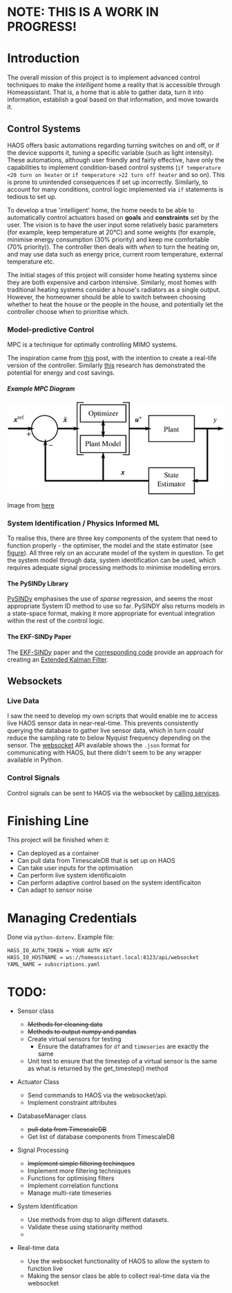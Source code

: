 # NOTE: THIS IS A WORK IN PROGRESS!

# Introduction
The overall mission of this project is to implement advanced control techniques to make the *intelligent* home a reality that is accessible through Homeassistant. That is, a home that is able to gather data, turn it into information, establish a goal based on that information, and move towards it. 

## Control Systems
HAOS offers basic automations regarding turning switches on and off, or if the device supports it, tuning a specific variable (such as light intensity). These automations, although user friendly and fairly effective, have only the capabilities to implement condition-based control systems (`if temperature <20 turn on heater` or `if temperature >22 turn off heater` and so on). This is prone to unintended consequences if set up incorrectly. Similarly, to account for many conditions, control logic implemented via `if` statements is tedious to set up. 

To develop a true 'intelligent' home, the home needs to be able to automatically control actuators based on **goals** and **constraints** set by the user. The vision is to have the user input some relatively basic parameters (for example, keep temperature at 20°C) and some weights (for example, minimise energy consumption (30% priority) and keep me comfortable (70% priority)). The controller then deals with _when_ to turn the heating on, and may use data such as energy price, current room temperature, external temperature etc. 

The initial stages of this project will consider home heating systems since they are both expensive and carbon intensive. Similarly, most homes with traditional heating systems consider a house's radiators as a single output. However, the homeowner should be able to switch between choosing whether to heat the house or the people in the house, and potentially let the controller choose when to prioritise which.

### Model-predictive Control
MPC is a technique for optimally controlling MIMO systems. 

The inspiration came from [this](https://uk.mathworks.com/help/mpc/ug/use-multistage-mpc-with-neural-state-space-prediction-model-for-house-heating.html) post, with the intention to create a real-life version of the controller. Similarly [this](https://www.sciencedirect.com/science/article/abs/pii/S0360544220303364) research has demonstrated the potential for energy and cost savings. 


##### Example MPC Diagram
![Example MPC Diagram](assets/MPC_bd.jpg)

Image from [here](https://www.researchgate.net/publication/317881347_ICONE23-1934_A_FORMULATION_OF_ROD_BASED_NONLINEAR_MODEL_PREDICTIVE_CONTROL_OF_NUCLEAR_REACTION_WITH_TEMPERATURE_EFFECTS_AND_XENON_POISONING/figures?lo=1)

### System Identification / Physics Informed ML
To realise this, there are three key components of the system that need to function properly - the optimiser, the model and the state estimator (see [figure](#example-mpc-diagram)). All three rely on an accurate model of the system in question. To get the system model through data, system identification can be used, which requires adequate signal processing methods to minimise modelling errors. 

#### The PySINDy Library
[PySINDy](https://pysindy.readthedocs.io/en/stable/) emphasises the use of _sparse_ regression, and seems the most appropriate System ID method to use so far. PySINDY also returns models in a state-space format, making it more appropriate for eventual integration within the rest of the control logic. 

#### The EKF-SINDy Paper

The [EKF-SINDy](https://arxiv.org/abs/2404.07536) paper and the [corresponding code](https://github.com/ContiPaolo/EKF-SINDy) provide an approach for creating an [Extended Kalman Filter](https://en.wikipedia.org/wiki/Extended_Kalman_filter). 

## Websockets
### Live Data
I saw the need to develop my own scripts that would enable me to access live HAOS sensor data in near-real-time. This prevents consistently querying the database to gather live sensor data, which in turn _could_ reduce the sampling rate to below Nyquist frequency depending on the sensor. The [websocket](https://developers.home-assistant.io/docs/api/websocket/#validate-config) API available shows the `.json` format for communicating with HAOS, but there didn't seem to be any wrapper available in Python. 

### Control Signals
Control signals can be sent to HAOS via the websocket by [calling services](https://developers.home-assistant.io/docs/api/websocket/#calling-a-service).

# Finishing Line
This project will be finished when it:
- Can deployed as a container
- Can pull data from TimescaleDB that is set up on HAOS
- Can take user inputs for the optimisation
- Can perform live system identificaiotn
- Can perform adaptive control based on the system identificaiton
- Can adapt to sensor noise

<!-- # Intended Use
To be able to effectively interact with HAOS via Python scripts for advanced automation procedures. Although `.yaml` files can be used to create useful automations, it may be that more advanced automations should be developed, and for the processing to occur outside of HAOS. This set of scripts is intended to make the interplay between HAOS and some other techniques easier. -->

# Managing Credentials

Done via `python-dotenv`. Example file:
```
HASS_IO_AUTH_TOKEN = YOUR AUTH KEY
HASS_IO_HOSTNAME = ws://homeassistant.local:8123/api/websocket
YAML_NAME = subscriptions.yaml
```

# TODO:
- Sensor class
    - ~~Methods for cleaning data~~
    - ~~Methods to output numpy and pandas~~
    - Create virtual sensors for testing
        - Ensure the dataframes for `df` and `timeseries` are exactly the same
    - Unit test to ensure that the timestep of a virtual sensor is the same as what is returned by the get_timestep() method

- Actuator Class
    - Send commands to HAOS via the websocket/api.
    - Implement constraint attributes

- DatabaseManager class
    - ~~pull data from TimescaleDB~~
    - Get list of database components from TimescaleDB

- Signal Processing
    - ~~Implement simple filtering techinques~~
    - Implement more filtering techniques
    - Functions for optimising filters
    - Implement correlation functions
    - Manage multi-rate timeseries

- System Identification
    - Use methods from dsp to align different datasets. 
    - Validate these using stationarity method
    - 

- Real-time data
    - Use the websocket functionality of HAOS to allow the system to function live
    - Making the sensor class be able to collect real-time data via the websocket